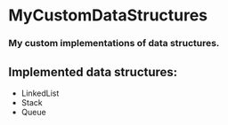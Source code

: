 # MyCustomDataStructures
<h3>My custom implementations of data structures.</h3>

<h2>Implemented data structures:</h2>

<ul>
    <li>LinkedList</li>
    <li>Stack</li>
    <li>Queue</li>
</ul>
